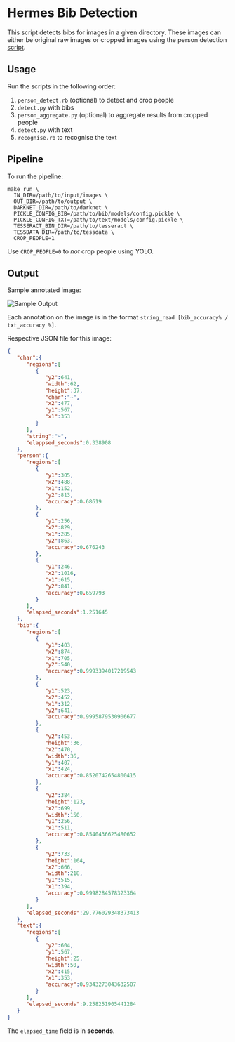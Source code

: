 # Hermes Bib Detection

This script detects bibs for images in a given directory. These images can
either be original raw images or cropped images using the person detection
[script](https://github.com/alexcu/hermes-training-utils/blob/master/person_detect.rb).

## Usage

Run the scripts in the following order:

1. `person_detect.rb` (optional) to detect and crop people
2. `detect.py` with bibs
6. `person_aggregate.py` (optional) to aggregate results from cropped people
4. `detect.py` with text
5. `recognise.rb` to recognise the text

## Pipeline

To run the pipeline:

```
make run \
  IN_DIR=/path/to/input/images \
  OUT_DIR=/path/to/output \
  DARKNET_DIR=/path/to/darknet \
  PICKLE_CONFIG_BIB=/path/to/bib/models/config.pickle \
  PICKLE_CONFIG_TXT=/path/to/text/models/config.pickle \
  TESSERACT_BIN_DIR=/path/to/tesseract \
  TESSDATA_DIR=/path/to/tessdata \
  CROP_PEOPLE=1
```

Use `CROP_PEOPLE=0` to *not* crop people using YOLO.

## Output

Sample annotated image:

![Sample Output](https://i.imgur.com/5Cazpj2.png)

Each annotation on the image is in the format `string_read [bib_accuracy% / txt_accuracy %]`.

Respective JSON file for this image:

```json
{
   "char":{
      "regions":[
         {
            "y2":641,
            "width":62,
            "height":37,
            "char":"~",
            "x2":477,
            "y1":567,
            "x1":353
         }
      ],
      "string":"~",
      "elappsed_seconds":0.338908
   },
   "person":{
      "regions":[
         {
            "y1":305,
            "x2":488,
            "x1":152,
            "y2":813,
            "accuracy":0.68619
         },
         {
            "y1":256,
            "x2":829,
            "x1":285,
            "y2":863,
            "accuracy":0.676243
         },
         {
            "y1":246,
            "x2":1016,
            "x1":615,
            "y2":841,
            "accuracy":0.659793
         }
      ],
      "elapsed_seconds":1.251645
   },
   "bib":{
      "regions":[
         {
            "y1":403,
            "x2":874,
            "x1":705,
            "y2":540,
            "accuracy":0.9993394017219543
         },
         {
            "y1":523,
            "x2":452,
            "x1":312,
            "y2":641,
            "accuracy":0.9995879530906677
         },
         {
            "y2":453,
            "height":36,
            "x2":470,
            "width":36,
            "y1":407,
            "x1":424,
            "accuracy":0.8520742654800415
         },
         {
            "y2":384,
            "height":123,
            "x2":699,
            "width":150,
            "y1":256,
            "x1":511,
            "accuracy":0.8540436625480652
         },
         {
            "y2":733,
            "height":164,
            "x2":666,
            "width":218,
            "y1":515,
            "x1":394,
            "accuracy":0.9998284578323364
         }
      ],
      "elapsed_seconds":29.776029348373413
   },
   "text":{
      "regions":[
         {
            "y2":604,
            "y1":567,
            "height":25,
            "width":50,
            "x2":415,
            "x1":353,
            "accuracy":0.9343273043632507
         }
      ],
      "elapsed_seconds":9.258251905441284
   }
}
```

The `elapsed_time` field is in **seconds**.
